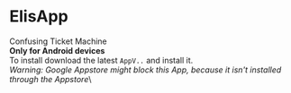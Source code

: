 # ElisApp
 Confusing Ticket Machine\
 **Only for Android devices**\
 To install download the latest `AppV..` and install it.\
 *Warning: Google Appstore might block this App, because it isn't installed through the Appstore*\